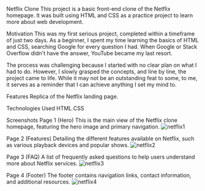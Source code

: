 Netflix Clone
This project is a basic front-end clone of the Netflix homepage. It was built using HTML and CSS as a practice project to learn more about web development.

Motivation
This was my first serious project, completed within a timeframe of just two days. As a beginner, I spent my time learning the basics of HTML and CSS, searching Google for every question I had. When Google or Stack Overflow didn't have the answer, YouTube became my last resort.

The process was challenging because I started with no clear plan on what I had to do. However, I slowly grasped the concepts, and line by line, the project came to life. While it may not be an outstanding feat to some, to me, it serves as a reminder that I can achieve anything I set my mind to.

Features
Replica of the Netflix landing page.

Technologies Used
HTML
CSS

Screenshots
Page 1 (Hero)
This is the main view of the Netflix clone homepage, featuring the hero image and primary navigation.
![netflix1](https://github.com/ajojose803/Netflix/assets/151668867/d0c8fd37-ea08-40b5-b397-98a8d342a70d)

Page 2 (Features)
Detailing the different features available on Netflix, such as various playback devices and popular shows.
![netflix2](https://github.com/ajojose803/Netflix/assets/151668867/86c945e7-b7e9-4863-af6e-86c1cec40713)

Page 3 (FAQ)
A list of frequently asked questions to help users understand more about Netflix services.
![netflix3](https://github.com/ajojose803/Netflix/assets/151668867/93901c0d-4295-4db2-8d65-a62220a5e35d)

Page 4 (Footer)
The footer contains navigation links, contact information, and additional resources.
![netflix4](https://github.com/ajojose803/Netflix/assets/151668867/9960af5e-a0db-4c96-bc03-5efa60eb6420)

